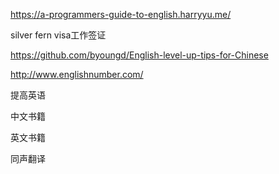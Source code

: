 



https://a-programmers-guide-to-english.harryyu.me/



silver fern visa工作签证



https://github.com/byoungd/English-level-up-tips-for-Chinese



http://www.englishnumber.com/





提高英语

中文书籍

英文书籍

同声翻译







































